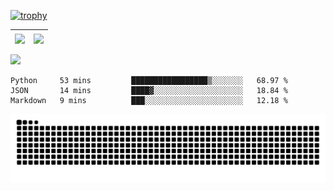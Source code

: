 [![trophy](https://github-profile-trophy.vercel.app/?username=ocss884&column=7)](https://github.com/ocss884)

| <img align="center" src="https://github-readme-stats.vercel.app/api?username=ocss884&show_icons=true&hide_border=true" /> | <img align="center" src="https://github-readme-streak-stats.herokuapp.com?user=ocss884&hide_border=true&date_format=M%20j%5B%2C%20Y%5D&ring=7EDDCF&fire=7EDDCF" /> |
| ------------------------------------------------------------ | ------------------------------------------------------------ |

![](https://komarev.com/ghpvc/?username=ocss884&color=brightgreen)

<!--START_SECTION:waka-->

```text
Python     53 mins         █████████████████▒░░░░░░░   68.97 %
JSON       14 mins         ████▓░░░░░░░░░░░░░░░░░░░░   18.84 %
Markdown   9 mins          ███░░░░░░░░░░░░░░░░░░░░░░   12.18 %
```

<!--END_SECTION:waka-->

<p align="center">
   <img src="https://github.com/ocss884/ocss884/blob/output/github-snake-dark.svg" alt="snake">
</p>
